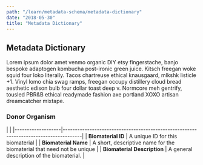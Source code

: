 ```yaml
---
path: "/learn/metadata-schema/metadata-dictionary"
date: "2018-05-30"
title: "Metadata Dictionary"
---
```


## Metadata Dictionary

Lorem ipsum dolor amet venmo organic DIY etsy fingerstache, banjo bespoke adaptogen kombucha post-ironic green juice. Kitsch freegan woke squid four loko literally. Tacos chartreuse ethical knausgaard, mlkshk listicle +1. Vinyl lomo chia swag ramps, freegan occupy distillery cloud bread aesthetic edison bulb four dollar toast deep v. Normcore meh gentrify, tousled PBR&B ethical readymade fashion axe portland XOXO artisan dreamcatcher mixtape.

### Donor Organism

|                                                                                                          |
|-------------------|--------------------------------------------------------------------------------------|
| **Biomaterial ID** | A unique ID for this biomaterial |
| **Biomaterial Name** | A short, descriptive name for the biomaterial that need not be unique |
| **Biomaterial Description** | A general description of the biomaterial. |
